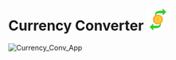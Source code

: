# Currency Converter <img src="images/convert.png" alt="" height="45" width="45" margin-top="50px"/>




![Currency_Conv_App](https://github.com/prajyotkalekar/Currency_Converter/assets/141732867/5af58700-e4a2-413c-89d9-e7de848f8ed9)
